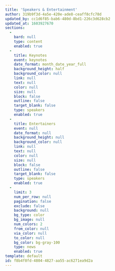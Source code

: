 ```yaml
---
title: 'Speakers & Entertainment'
author: 319b9f3d-4a5e-420e-ade8-ceaff8cfc78d
updated_by: cc1d6f85-bab6-480d-8bd1-226c3d628cb2
updated_at: 1603927670
sections:
  -
    bard: null
    type: content
    enabled: true
  -
    title: Keynotes
    event: keynotes
    date_format: month_date_year_full
    background_height: half
    background_color: null
    link: null
    text: null
    color: null
    size: null
    block: false
    outline: false
    target_blank: false
    type: speakers
    enabled: true
  -
    title: Entertainers
    event: null
    date_format: null
    background_height: null
    background_color: null
    link: null
    text: null
    color: null
    size: null
    block: false
    outline: false
    target_blank: false
    type: speakers
    enabled: true
  -
    limit: 3
    num_per_row: null
    pagination: false
    exclude: false
    background: null
    bg_type: color
    bg_image: null
    num_colors: 2
    from_color: null
    via_color: null
    to_color: null
    bg_color: bg-gray-100
    type: news
    enabled: true
template: default
id: f8b4f0fd-4804-4827-aa55-ac6271ea9d2a
---
```

